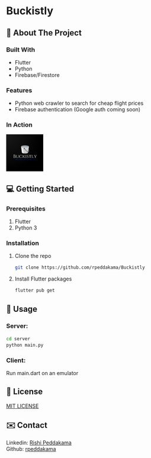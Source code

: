# Buckistly 

## 🎈 About The Project

### Built With

- Flutter 
- Python 
- Firebase/Firestore

### Features

- Python web crawler to search for cheap flight prices
- Firebase authentication (Google auth coming soon)

### In Action

<img src="assets/app_logo.png" height=100>
<!-- <img src="./static/problem.png"> -->
<!-- <img src="./static/result.png"> -->

## 💻 Getting Started

### Prerequisites

1. Flutter 
2. Python 3

### Installation

1. Clone the repo
   ```sh
   git clone https://github.com/rpeddakama/Buckistly
   ```
2. Install Flutter packages

   ```sh
   flutter pub get
   ```

## 🚀 Usage

### Server:


   ```sh
   cd server
   python main.py
   ```

### Client:

Run main.dart on an emulator

## 📢 License

[MIT LICENSE](https://github.com/rpeddakama/Buckistly/blob/master/LICENSE)

## ✉️ Contact 
Linkedin: [Rishi Peddakama](https://www.linkedin.com/in/rishi-peddakama-07744a1a5/)
<br>
Github: [rpeddakama](https://github.com/rpeddakama)
